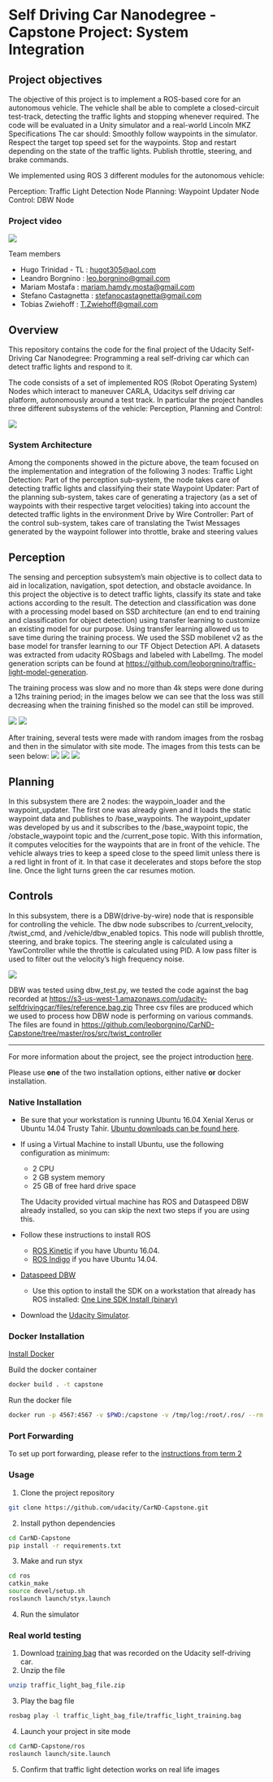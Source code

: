 # Self Driving Car Nanodegree - Capstone Project: System Integration

## Project objectives

The objective of this project is to implement a ROS-based core for an autonomous vehicle. The vehicle shall be able to complete a closed-circuit test-track, detecting the traffic lights and stopping whenever required. The code will be evaluated in a Unity simulator and a real-world Lincoln MKZ
Specifications
The car should:
Smoothly follow waypoints in the simulator.
Respect the target top speed set for the waypoints.
Stop and restart depending on the state of the traffic lights.
Publish throttle, steering, and brake commands.

We implemented using ROS 3 different modules for the autonomous vehicle:

Perception: Traffic Light Detection Node
Planning: Waypoint Updater Node
Control: DBW Node

### Project video


![](/video/traffic%lights.gif)

Team members
* Hugo Trinidad - TL : hugot305@aol.com
* Leandro Borgnino : leo.borgnino@gmail.com
* Mariam Mostafa : mariam.hamdy.mosta@gmail.com
* Stefano Castagnetta : stefanocastagnetta@gmail.com
* Tobias Zwiehoff : T.Zwiehoff@gmail.com





## Overview

This repository contains the code for the final project of the Udacity Self-Driving Car Nanodegree: Programming a real self-driving car which can detect traffic lights and respond to it. 

The code consists of a set of implemented ROS (Robot Operating System) Nodes which interact to maneuver CARLA, Udacitys self driving car platform, autonomously around a test track. In particular the project handles three different subsystems of the vehicle: Perception, Planning and Control:

![](/video/capstone_table.JPG)

### System Architecture
Among the components showed in the picture above, the team focused on the implementation and integration of the following 3 nodes:
Traffic Light Detection: Part of the perception sub-system, the node takes care of detecting traffic lights and classifying their state
Waypoint Updater: Part of the planning sub-system, takes care of generating a trajectory (as a set of waypoints with their respective target velocities) taking into account the detected traffic lights in the environment
Drive by Wire Controller: Part of the control sub-system, takes care of translating the Twist Messages generated by the waypoint follower into throttle, brake and steering values


## Perception
The sensing and perception subsystem’s main objective is to collect data to aid in localization, navigation, spot detection, and obstacle avoidance. In this project the objective is to detect traffic lights, classify its state and take actions according to the result.
The detection and classification was done with a processing model based on SSD architecture (an end to end training and classification for object detection) using transfer learning to customize an existing model for our purpose. Using transfer learning allowed us to save time during the training process.
We used the SSD mobilenet v2 as the base model for transfer learning to our TF Object Detection API. A datasets was extracted from udacity ROSbags and labeled with LabelImg.
The model generation scripts can be found at  https://github.com/leoborgnino/traffic-light-model-generation.

The training process was slow and no more than 4k steps were done during a 12hs training period; in the images below we can see that the loss was still decreasing when the training finished so the model can still be improved.

![](/video/capstone_diagr.png )
![](/video/capstone_diagr1.png )

After training, several tests were made with random images from the rosbag and then in the simulator with site mode. The images from this tests can be seen below:
![](/video/traffic_1.png )
![](/video/traffic_2.png )
![](/video/traffic_3.png )




## Planning

In this subsystem there are 2 nodes: the waypoin_loader and the waypoint_updater. The first one was already given and it loads the static waypoint data and publishes to /base_waypoints. 
The waypoint_updater was developed by us and it subscribes to the /base_waypoint topic, the /obstacle_waypoint topic and the /current_pose topic. With this information, it computes velocities for the waypoints that are in front of the vehicle. The vehicle always tries to keep a speed close to the speed limit unless there is a red light in front of it. In that case it decelerates and stops before the stop line. Once the light turns green the car resumes motion.


## Controls

In this subsystem, there is a DBW(drive-by-wire) node that is responsible for controlling the vehicle. The dbw node subscribes to /current_velocity, /twist_cmd, and /vehicle/dbw_enabled topics. This node will publish throttle, steering, and brake topics. The steering angle is calculated using a YawController while the throttle is calculated using PID. A low pass filter is used to filter out the velocity’s high frequency noise.

![](/video/dbw_node.png  )

DBW was  tested using dbw_test.py, we tested the code against the bag recorded at  https://s3-us-west-1.amazonaws.com/udacity-selfdrivingcar/files/reference.bag.zip
Three csv files are produced which we used to process how DBW node is performing on various commands. The files are found in https://github.com/leoborgnino/CarND-Capstone/tree/master/ros/src/twist_controller

___

For more information about the project, see the project introduction [here](https://classroom.udacity.com/nanodegrees/nd013/parts/6047fe34-d93c-4f50-8336-b70ef10cb4b2/modules/e1a23b06-329a-4684-a717-ad476f0d8dff/lessons/462c933d-9f24-42d3-8bdc-a08a5fc866e4/concepts/5ab4b122-83e6-436d-850f-9f4d26627fd9).

Please use **one** of the two installation options, either native **or** docker installation.

### Native Installation

* Be sure that your workstation is running Ubuntu 16.04 Xenial Xerus or Ubuntu 14.04 Trusty Tahir. [Ubuntu downloads can be found here](https://www.ubuntu.com/download/desktop).
* If using a Virtual Machine to install Ubuntu, use the following configuration as minimum:
  * 2 CPU
  * 2 GB system memory
  * 25 GB of free hard drive space

  The Udacity provided virtual machine has ROS and Dataspeed DBW already installed, so you can skip the next two steps if you are using this.

* Follow these instructions to install ROS
  * [ROS Kinetic](http://wiki.ros.org/kinetic/Installation/Ubuntu) if you have Ubuntu 16.04.
  * [ROS Indigo](http://wiki.ros.org/indigo/Installation/Ubuntu) if you have Ubuntu 14.04.
* [Dataspeed DBW](https://bitbucket.org/DataspeedInc/dbw_mkz_ros)
  * Use this option to install the SDK on a workstation that already has ROS installed: [One Line SDK Install (binary)](https://bitbucket.org/DataspeedInc/dbw_mkz_ros/src/81e63fcc335d7b64139d7482017d6a97b405e250/ROS_SETUP.md?fileviewer=file-view-default)
* Download the [Udacity Simulator](https://github.com/udacity/CarND-Capstone/releases).

### Docker Installation
[Install Docker](https://docs.docker.com/engine/installation/)

Build the docker container
```bash
docker build . -t capstone
```

Run the docker file
```bash
docker run -p 4567:4567 -v $PWD:/capstone -v /tmp/log:/root/.ros/ --rm -it capstone
```

### Port Forwarding
To set up port forwarding, please refer to the [instructions from term 2](https://classroom.udacity.com/nanodegrees/nd013/parts/40f38239-66b6-46ec-ae68-03afd8a601c8/modules/0949fca6-b379-42af-a919-ee50aa304e6a/lessons/f758c44c-5e40-4e01-93b5-1a82aa4e044f/concepts/16cf4a78-4fc7-49e1-8621-3450ca938b77)

### Usage

1. Clone the project repository
```bash
git clone https://github.com/udacity/CarND-Capstone.git
```

2. Install python dependencies
```bash
cd CarND-Capstone
pip install -r requirements.txt
```
3. Make and run styx
```bash
cd ros
catkin_make
source devel/setup.sh
roslaunch launch/styx.launch
```
4. Run the simulator

### Real world testing
1. Download [training bag](https://s3-us-west-1.amazonaws.com/udacity-selfdrivingcar/traffic_light_bag_file.zip) that was recorded on the Udacity self-driving car.
2. Unzip the file
```bash
unzip traffic_light_bag_file.zip
```
3. Play the bag file
```bash
rosbag play -l traffic_light_bag_file/traffic_light_training.bag
```
4. Launch your project in site mode
```bash
cd CarND-Capstone/ros
roslaunch launch/site.launch
```
5. Confirm that traffic light detection works on real life images
